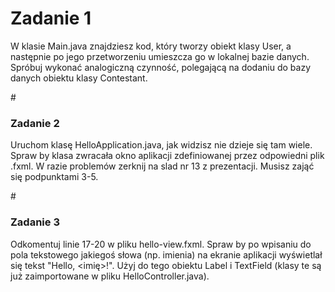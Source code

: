 # Zadanie 1
W klasie Main.java znajdziesz kod, który tworzy obiekt klasy User, a następnie
po jego przetworzeniu umieszcza go w lokalnej bazie danych. Spróbuj wykonać analogiczną
czynność, polegającą na dodaniu do bazy danych obiektu klasy Contestant.

#<h3>Zadanie 2</h3>
Uruchom klasę HelloApplication.java, jak widzisz nie dzieje się tam wiele. Spraw by
klasa zwracała okno aplikacji zdefiniowanej przez odpowiedni plik .fxml.
W razie problemów zerknij na slad nr 13 z prezentacji. Musisz zająć się podpunktami 3-5.

#<h3>Zadanie 3</h3>
Odkomentuj linie 17-20 w pliku hello-view.fxml. Spraw by po wpisaniu do pola tekstowego
jakiegoś słowa (np. imienia) na ekranie aplikacji wyświetlał się tekst "Hello, <imię>!".
Użyj do tego obiektu Label i TextField (klasy te są już zaimportowane w pliku HelloController.java).
